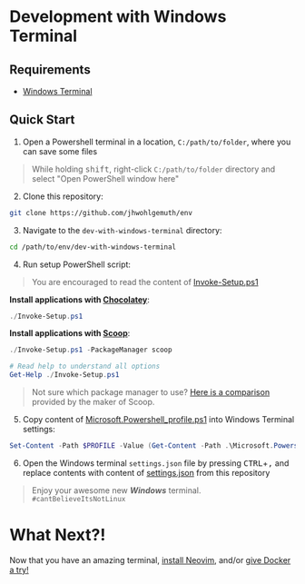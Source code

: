 Development with Windows Terminal
=================================

Requirements
------------
- [Windows Terminal](https://www.microsoft.com/store/productId/9N0DX20HK701)

Quick Start
-----------
1. Open a Powershell terminal in a location, `C:/path/to/folder`, where you can save some files

> While holding <kbd>shift</kbd>, right-click `C:/path/to/folder` directory and select "Open PowerShell window here"

2. Clone this repository:

```bash
git clone https://github.com/jhwohlgemuth/env
```

3. Navigate to the `dev-with-windows-terminal` directory:

```bash
cd /path/to/env/dev-with-windows-terminal
```

4. Run setup PowerShell script:
> You are encouraged to read the content of [Invoke-Setup.ps1](./Invoke-Setup.ps1)

**Install applications with [Chocolatey](https://chocolatey.org/)**:
```powershell
./Invoke-Setup.ps1
```

**Install applications with [Scoop](https://scoop.sh/)**:
```powershell
./Invoke-Setup.ps1 -PackageManager scoop

# Read help to understand all options
Get-Help ./Invoke-Setup.ps1
```

> Not sure which package manager to use? [Here is a comparison](https://github.com/lukesampson/scoop/wiki/Chocolatey-Comparison) provided by the maker of Scoop.

5. Copy content of [Microsoft.Powershell_profile.ps1](./Microsoft.Powershell_profile.ps1) into Windows Terminal settings:

```powershell
Set-Content -Path $PROFILE -Value (Get-Content -Path .\Microsoft.Powershell_profile.ps1)
```

6. Open the Windows terminal `settings.json` file by pressing <kbd>CTRL</kbd>+<kbd>,</kbd> and replace contents with content of [settings.json](./settings.json) from this repository

> Enjoy your awesome new ***Windows*** terminal. `#cantBelieveItsNotLinux`

What Next?!
===========
Now that you have an amazing terminal, [install Neovim](../dev-with-neovim), and/or [give Docker a try!](../dev-with-docker)